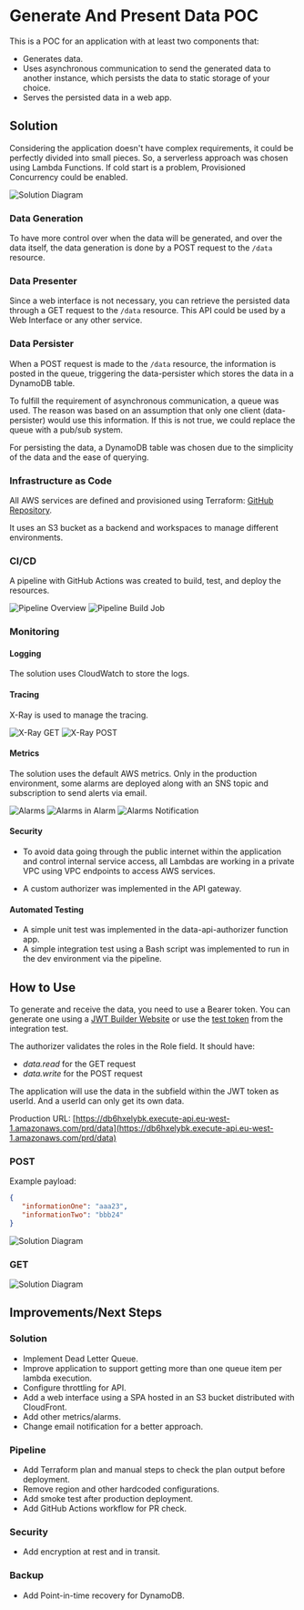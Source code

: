 # Generate And Present Data POC

This is a POC for an application with at least two components that:

- Generates data.
- Uses asynchronous communication to send the generated data to another instance, which persists the data to static storage of your choice.
- Serves the persisted data in a web app.

## Solution

Considering the application doesn't have complex requirements, it could be perfectly divided into small pieces. So, a serverless approach was chosen using Lambda Functions. If cold start is a problem, Provisioned Concurrency could be enabled.

![Solution Diagram](/assets/solution_diagram.png)

### Data Generation

To have more control over when the data will be generated, and over the data itself, the data generation is done by a POST request to the `/data` resource.

### Data Presenter

Since a web interface is not necessary, you can retrieve the persisted data through a GET request to the `/data` resource. This API could be used by a Web Interface or any other service.

### Data Persister

When a POST request is made to the `/data` resource, the information is posted in the queue, triggering the data-persister which stores the data in a DynamoDB table.

To fulfill the requirement of asynchronous communication, a queue was used. The reason was based on an assumption that only one client (data-persister) would use this information. If this is not true, we could replace the queue with a pub/sub system.

For persisting the data, a DynamoDB table was chosen due to the simplicity of the data and the ease of querying.

### Infrastructure as Code

All AWS services are defined and provisioned using Terraform: [GitHub Repository](https://github.com/danielbojczuk/GenerateAndPresentData/tree/main/infrastructure).

It uses an S3 bucket as a backend and workspaces to manage different environments.

### CI/CD

A pipeline with GitHub Actions was created to build, test, and deploy the resources.

![Pipeline Overview](/assets/pipeline_overview.png)
![Pipeline Build Job](/assets/pipeline_build_job.png)

### Monitoring

#### Logging

The solution uses CloudWatch to store the logs.

#### Tracing

X-Ray is used to manage the tracing.

![X-Ray GET](/assets/xray-get.png)
![X-Ray POST](/assets/xray-post.png)

#### Metrics

The solution uses the default AWS metrics. Only in the production environment, some alarms are deployed along with an SNS topic and subscription to send alerts via email.

![Alarms](/assets/alarms.png)
![Alarms in Alarm](/assets/alarms_in_alarm.png)
![Alarms Notification](/assets/alarms_notification.png)

#### Security

- To avoid data going through the public internet within the application and control internal service access, all Lambdas are working in a private VPC using VPC endpoints to access AWS services.

- A custom authorizer was implemented in the API gateway.

#### Automated Testing

- A simple unit test was implemented in the data-api-authorizer function app.
- A simple integration test using a Bash script was implemented to run in the dev environment via the pipeline.

## How to Use

To generate and receive the data, you need to use a Bearer token. You can generate one using a [JWT Builder Website](http://jwtbuilder.jamiekurtz.com/) or use the [test token](https://github.com/danielbojczuk/GenerateAndPresentData/blob/11b333215424a77df7afdfbe32c25345e0eaf5b2/integration_tests/integrationTest.sh#L4) from the integration test.

The authorizer validates the roles in the Role field. It should have:

- *data.read* for the GET request
- *data.write* for the POST request

The application will use the data in the subfield within the JWT token as userId. And a userId can only get its own data.

Production URL: [https://db6hxelybk.execute-api.eu-west-1.amazonaws.com/prd/data](https://db6hxelybk.execute-api.eu-west-1.amazonaws.com/prd/data)

### POST

Example payload:

```json
{
   "informationOne": "aaa23",
   "informationTwo": "bbb24"
}
```
![Solution Diagram](/assets/post_request.png)

### GET
![Solution Diagram](/assets/get_request.png)

## Improvements/Next Steps
### Solution
- Implement Dead Letter Queue.
- Improve application to support getting more than one queue item per lambda execution.
- Configure throttling for API.
- Add a web interface using a SPA hosted in an S3 bucket distributed with CloudFront.
- Add other metrics/alarms.
- Change email notification for a better approach.
### Pipeline
- Add Terraform plan and manual steps to check the plan output before deployment.
- Remove region and other hardcoded configurations.
- Add smoke test after production deployment.
- Add GitHub Actions workflow for PR check.
### Security
- Add encryption at rest and in transit.
### Backup
- Add Point-in-time recovery for DynamoDB.
